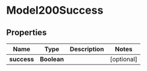 

# Model200Success


## Properties

| Name | Type | Description | Notes |
|------------ | ------------- | ------------- | -------------|
|**success** | **Boolean** |  |  [optional] |



